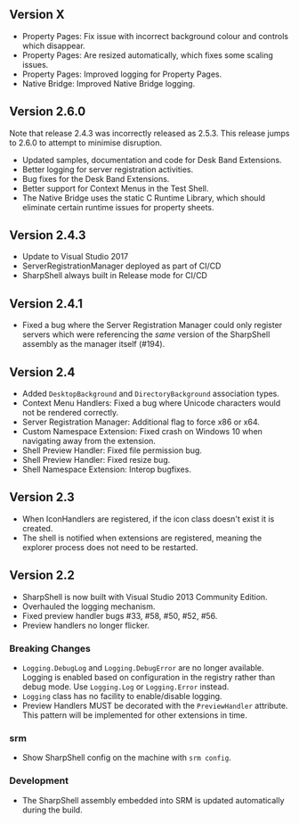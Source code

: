 ## Version X

- Property Pages: Fix issue with incorrect background colour and controls which disappear.
- Property Pages: Are resized automatically, which fixes some scaling issues.
- Property Pages: Improved logging for Property Pages.
- Native Bridge: Improved Native Bridge logging.

## Version 2.6.0

Note that release 2.4.3 was incorrectly released as 2.5.3. This release jumps to 2.6.0 to attempt to minimise disruption.

- Updated samples, documentation and code for Desk Band Extensions.
- Better logging for server registration activities.
- Bug fixes for the Desk Band Extensions.
- Better support for Context Menus in the Test Shell.
- The Native Bridge uses the static C Runtime Library, which should eliminate certain runtime issues for property sheets.


## Version 2.4.3

- Update to Visual Studio 2017
- ServerRegistrationManager deployed as part of CI/CD
- SharpShell always built in Release mode for CI/CD

## Version 2.4.1

- Fixed a bug where the Server Registration Manager could only register servers which were referencing the _same_ version of the SharpShell assembly as the manager itself (#194).

## Version 2.4

- Added `DesktopBackground` and `DirectoryBackground` association types.
- Context Menu Handlers: Fixed a bug where Unicode characters would not be rendered correctly.
- Server Registration Manager: Additional flag to force x86 or x64.
- Custom Namespace Extension: Fixed crash on Windows 10 when navigating away from the extension.
- Shell Preview Handler: Fixed file permission bug.
- Shell Preview Handler: Fixed resize bug.
- Shell Namespace Extension: Interop bugfixes.

## Version 2.3

 * When IconHandlers are registered, if the icon class doesn't exist it is
   created.
 * The shell is notified when extensions are registered, meaning the explorer
   process does not need to be restarted. 

## Version 2.2

 * SharpShell is now built with Visual Studio 2013 Community Edition.
 * Overhauled the logging mechanism.
 * Fixed preview handler bugs #33, #58, #50, #52, #56.
 * Preview handlers no longer flicker.


### Breaking Changes

 * `Logging.DebugLog` and `Logging.DebugError` are no longer available. Logging is 
   enabled based on configuration in the registry rather than debug mode. Use 
   `Logging.Log` or `Logging.Error` instead.
 * `Logging` class has no facility to enable/disable logging.
 * Preview Handlers MUST be decorated with the `PreviewHandler` attribute. This
   pattern will be implemented for other extensions in time.

### srm

* Show SharpShell config on the machine with `srm config`.

### Development

* The SharpShell assembly embedded into SRM is updated automatically during the build.
